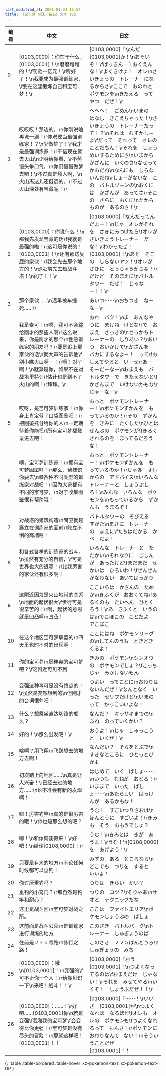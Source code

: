 ```yaml
---
last_modified_at: 2021-01-24 15:54
title: 《宝可梦 珍珠／钻石》文本 182
---
```

| 编号 | 中文 | 日文 |
| ---- | ---- | ---- |
| 0 | [0103,0000]：你在干什么，[0103,0001]！\n磨磨蹭蹭的！\f罚款一亿元！\r听好了！\n我要成为最强训练家，\f要在这里锻炼自己和宝可梦！\r | [0103,0000]『なんだ　[0103,0001]か！\nおそいぞ！\fばっきん　１おくえん　な！\rよくきけよ！　オレ\nさいきょうの　トレ－ナ－になるからさ\rここで　おのれと　ポケモンを\nきたえる　って　やつ　だぜ！\r |
| 1 | 哎哎哎！那边的，\n你刚说啥再说一遍！\r你说要当最强训练家！？\n少做梦了！\f我才是最强训练家！\r不信现在就去火山\n证明给你看，\r不蒸馒头争口气，\n你们慢慢做梦去吧！\r不过真是烦人啊，\n火山离这儿还挺远的。\r不过火山深处有宝藏呢！\r | ヘヘヘ！　ごめん\nいまの　はなし　きこえちゃった！\rさいきょうの　トレ－ナ－だって！？\nそれは　むずかし－よ\fだって　それって　オレのことだもん！\rそれを　しょうめいするためにさ\nいまから　かざんに　いくのさ\rなぜって　かおだね\nなんにも　しらないんだね\rしょ－がないな　この　バトルゾ－ンの\nおくには　かざんが　あってさ\rそこの　さらに　おくに\nたからものが　あるのさ！\r |
| 2 | [0103,0000]：你说什么！\n那我先发现宝藏的话\f我就是最强的啦！\r这可是你说的！[0103,0001]！\n还有那边臭屁的家伙！\f我会先去那个地方的！\r那之前先去趟战斗塔！\n闪了！！\r | [0103,0000]『なんだってんだよ－！\nじゃ　オレがそれを　さきにみつけたら\fオレが　さいきょうトレ－ナ－　だな！\rわかったぜ！　[0103,0001]！\nあと　そこの　しらないヤツ！\fオレが　さきに　とっちゃうからな！\rだけど　そのまえに\nバトルタワ－　だぜ！　じゃな－！！\r |
| 3 | 那个家伙……\n迟早被车撞死……\r | あいつ⋯⋯\nおちつき　ね－な－\r |
| 4 | 我是麦可！\n嗯，我可不会输给刚才的那些人啊\r这么说来，你是刚才的那个\n性急训练家的朋友吗？\r要是追上那家伙的话\n就大声的告诉他\f别小瞧火山啊－！\r啊！对了啊！\n就算是你，如果不在对战塔里特训\f估计也是到不了火山的啊！\r拜拜。\r | おれ　バク！\nま　あんなやつに　まけね－けどな\rで　おまえ　さっきの\nせっかちトレ－ナ－の　しりあい？\rあいつ　おいかけて\nかざんを　バカにするなよ－！　って\fおしえてやると　い－ぜ\rあ－　そ－だ－な－\nおまえも　バトルタワ－で　きたえないと\fかざんまで　いけないかもな\rじゃ－な－\r |
| 5 | 哎呀，是宝可梦训练家！\n你身上肯定带了口袋图鉴吧！\r把图鉴托付给你的人\n一定期待着你能把\f所有宝可梦都登录进去吧！ | おっと　ポケモントレ－ナ－！\nポケモンずかんを　もっているのか！\rその　ずかんを　きみに　たくした\nひとは　ぜんぶの　ポケモンが\fきろくされるのを　まってるだろうな！ |
| 6 | 噢，宝可梦训练家！\n拥有宝可梦图鉴吗！\r那么，我建议你要去\n和各种不同类型的训练家对战吧！\r因为大家都有不同的宝可梦，\n对于收集图鉴很有帮助哦！ | おっと　ポケモントレ－ナ－！\nポケモンずかんを　もっているのか！\rじゃあ　オレからの　アドバイス\nいろんな　トレ－ナ－と　しょうぶしろ！\rみんな　いろんな　ポケモンを\nもっているから　ずかんも　うまるぞ！ |
| 7 | 对战塔的建筑构造\n简直就是矗立在训练家的面前\f屹立不倒的高墙啊！ | バトルタワ－の　そびえる　すがた\nまさに　トレ－ナ－の　まえに\fたちはだかる　かべ　だよ！ |
| 8 | 和各式各样的训练家的战斗，\n虽然有充分的自信，\f可是世界也大的很哪！\f比我厉害的家伙还有很多啊！ | いろんな　トレ－ナ－と　たたかい\nそれなりに　じしんが　あったけど\fまだまだ　せかいは　ひろいわ！\fぜんぜん　かなわない　あいてばっかり |
| 9 | 这附近因为是火山地带的关系\n地面的起伏很大\f步行可是很辛苦的！\r啊，起伏的意思就是凹凸啊\n凹凸！ | ここいらは　かざんの　ためか\nきふくが　おおくてね\fあるくのも　たいへん　ひとくろう！\rあ　きふくと　いうのは\nでこぼこの　ことだよ　でこぼこ |
| 10 | 在这个地区宝可梦联盟的\n四天王也时不时的出现啊！ | ここにはね　ポケモンリ－グの\nしてんのうも　ときどき　くるよ！ |
| 11 | 你的宝可梦\n是神奥的宝可梦吧？\f这附近可见不到 | きみの　ポケモン\nシンオウの　ポケモンでしょ？\fこっちじゃ　みかけないもん |
| 12 | 变强这种事可是没有终点的！\r虽然是突然想到的\n但刚才的台词很帅吧！ | つよい　ってことに\nおわりは　ないんだぜ！\rなんとなく　いった　セリフだけど\nいまのって　かっこいいよな！ |
| 13 | 什么？想乘坐直达切锋的船么？ | なんだ？　キッサキまでの\nふね　のっていくかい？ |
| 14 | 好的！\n那么出发吧！\r | おうよ！\nじゃ　しゅっこうと　いくぜ！\r |
| 15 | 啥啊？用飞翔\n飞到想去的地方去啊！ | なんだい？　そらをとぶで\nすきなところに　ひとっとび　かよ |
| 16 | 初次踏上的地区……\n真是让人兴奋！\r已经去过的地方……\n说不准会有新的发现啊！ | はじめて　いく　ばしょ⋯⋯\nいつも　むねが　おどる！\rいままで　いった　ばしょ⋯⋯\nあたらしい　はっけんが　あるかもな！ |
| 17 | 嗯！厉害钓竿\n真的是很厉害的哦！\r你也是那么想的吧？ | うむ！　すごいつりざおは\nほんとうに　すごいよ！\rきみも　そう　おもうでしょ？ |
| 18 | 嗯！\n和你真谈得来！\r好吧！\n给你[0108,0000]！\r | うむ！\nきみとは　きが　あうよ！\rうむ！\n[0108,0000]を　あげよう！\r |
| 19 | 只要是有水的地方\n不论任何时候都可以垂钓！ | みずの　ある　ところなら\nどこでも　つりを　すると　いいよ！ |
| 20 | 你讨厌垂钓吗？ | つりは　きらい　かい？ |
| 21 | 垂钓的小窍门？\r那自然是钓竿和耐心了 | つりの　コツ？\rそりゃあ\nサオと　テクニックだな |
| 22 | 这里是战斗区\n宝可梦对战之所。 | ここは　ファイトエリア\nポケモンしょうぶの　ばしょ |
| 23 | 这前面是战斗公园\n是训练家进行训练的地方 | このさき　バトルパ－ク\nトレ－ナ－　しゅぎょうのば |
| 24 | 往前是２２５号路\n修行之路！ | このさき　２２５ばんどうろ\nしゅぎょうの　みち |
| 25 | [0103,0000]：哦\n[0103,0001]！\n变强的\f可不止你一个人！\r给你见识一下\n来吧！战斗！！\r | [0103,0000]『おう　[0103,0001]！\nつよくなってるのは\fおまえだけ　じゃない！\rそれを　みせてやる\nいくぞ！　しょうぶだぜ！！\r |
| 26 | [0103,0000]：……！\r好吧……[0103,0001]你\n若是变强\f我和我的宝可梦\f会变得比你更强！\r宝可梦是没有尽头的冒险！\n那就这样吧！[0103,0001]！！ | [0103,0000]『⋯⋯！\rいいさ　[0103,0001]が\nつよくなれば　なるほど\fオレも　オレの　ポケモンも\fつよくなれるって　もんさ！\rポケモンに　おわりなんて　ない！\nそういうことだぜ　[0103,0001]！！ |
{: .table .table-bordered .table-hover .xz-pokemon-text .xz-pokemon-text-DP }